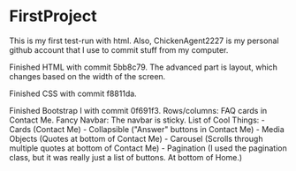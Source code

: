 # FirstProject
This is my first test-run with html. Also, ChickenAgent2227 is my personal github account that I use to commit stuff from my computer.

Finished HTML with commit 5bb8c79. The advanced part is layout, which changes based on the width of the screen.

Finished CSS with commit f8811da.

Finished Bootstrap I with commit 0f691f3. 
  Rows/columns: FAQ cards in Contact Me.
  Fancy Navbar: The navbar is sticky.
  List of Cool Things:
    - Cards (Contact Me)
    - Collapsible ("Answer" buttons in Contact Me)
    - Media Objects (Quotes at bottom of Contact Me)
    - Carousel (Scrolls through multiple quotes at bottom of Contact Me)
    - Pagination (I used the pagination class, but it was really just a list of buttons. At bottom of Home.)

